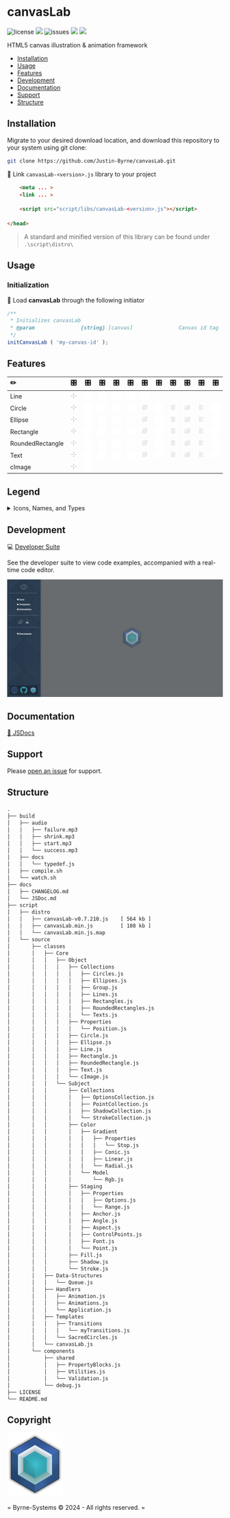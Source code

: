 # canvasLab

![license](https://img.shields.io/github/license/Justin-Byrne/canvasLab?style=flat-square)
<img src="https://img.shields.io/badge/Chrome-131.0.6778.85-yellow?style=flat-square&logo=googlechrome&logoColor=white" />
![issues](https://img.shields.io/github/issues/Justin-Byrne/canvasLab?style=flat-square)
<img src="https://img.shields.io/badge/Version-0.7.210-navy?style=flat-square" />
<img src="https://img.shields.io/github/languages/code-size/Justin-Byrne/canvasLab?style=flat-square" />

HTML5 canvas illustration & animation framework

- [Installation](#installation)
- [Usage](#usage)
- [Features](#features)
- [Development](#development)
- [Documentation](#documentation)
- [Support](#support)
- [Structure](#structure)

## Installation

Migrate to your desired download location, and download this repository to your system using git clone:

```sh
git clone https://github.com/Justin-Byrne/canvasLab.git
```

:paperclip: Link `canvasLab-<version>.js` library to your project

```html
    <meta ... >
    <link ... >

    <script src="script/libs/canvasLab-<version>.js"></script>

</head>
```

> A standard and minified version of this library can be found under `.\script\distro\`

## Usage

### Initialization

:truck: Load **canvasLab** through the following initiator

```javascript
/**
 * Initializes canvasLab
 * @param               {string} [canvas]               Canvas id tag
 */
initCanvasLab ( 'my-canvas-id' );
```

## Features

| :pencil2: 		| :control_knobs: | :control_knobs:   | :control_knobs: | :control_knobs: 	| :control_knobs: 	| :control_knobs: 				  | :control_knobs: | :control_knobs: 	| :control_knobs: 	| :control_knobs: | :control_knobs:   |
| :---------------- | :-------------: | :---------------: | :-------------: | :---------------: | :---------------: | :-----------------------------: | :-------------: | :---------------: | :---------------: | :-------------: | :---------------: |
| Line    			| ![Point][Point] | ![Anchor][Anchor] | ![Rgb][Rgb] 	| ![Stroke][Stroke] | ![Shadow][Shadow] | ![ControlPoints][ControlPoints] | 			    | 				  	| 				  	| 				  | 				  |
| Circle  			| ![Point][Point] | ![Anchor][Anchor] | ![Rgb][Rgb] 	| ![Stroke][Stroke] | ![Shadow][Shadow] | ![Fill][Fill] 				  | ![Stop][Stop]   | ![Linear][Linear] | ![Radial][Radial] | ![Conic][Conic] | ![Angle][Angle]   |
| Ellipse 			| ![Point][Point] | ![Anchor][Anchor] | ![Rgb][Rgb] 	| ![Stroke][Stroke] | ![Shadow][Shadow] | ![Fill][Fill] 				  | ![Stop][Stop]   | ![Linear][Linear] | ![Radial][Radial] | ![Conic][Conic] | ![Angle][Angle]   |
| Rectangle 		| ![Point][Point] | ![Anchor][Anchor] | ![Rgb][Rgb] 	| ![Stroke][Stroke] | ![Shadow][Shadow] | ![Fill][Fill] 				  | ![Stop][Stop]   | ![Linear][Linear] | ![Radial][Radial] | ![Conic][Conic] | ![Aspect][Aspect] |
| RoundedRectangle 	| ![Point][Point] | ![Anchor][Anchor] | ![Rgb][Rgb] 	| ![Stroke][Stroke] | ![Shadow][Shadow] | ![Fill][Fill] 				  | ![Stop][Stop]   | ![Linear][Linear] | ![Radial][Radial] | ![Conic][Conic] | ![Aspect][Aspect] |
| Text 				| ![Point][Point] | ![Anchor][Anchor] | ![Rgb][Rgb] 	| ![Stroke][Stroke] | ![Shadow][Shadow] | ![Fill][Fill] 				  | ![Stop][Stop]   | ![Linear][Linear] | ![Radial][Radial] | ![Conic][Conic] | ![Font][Font]  	  |
| cImage 			| ![Point][Point] | ![Anchor][Anchor] |             	| 					|					| 								  | 			    | 				  	|	 				| 				  |					  |

## Legend

<details>

<summary>Icons, Names, and Types</summary>

<table>
<td>

| :pencil2: 							| Name 				| Type     	|
| :-----------------------------------: | :---------------- | :-------- |
| ![Line][Line] 						| Line 				| Object 	|
| ![Circle][Circle] 					| Circle  			| Object 	|
| ![Ellipse][Ellipse] 					| Ellipse 			| Object 	|
| ![Rectangle][Rectangle] 				| Rectangle 		| Object 	|
| ![RoundedRectangle][RoundedRectangle] | RoundedRectangle 	| Object 	|
| ![Text][Text] 						| Text 				| Object 	|
| ![cImage][cImage] 					| cImage 			| Object 	|

</td>
<td>

| :control_knobs: 					| Name 				| Type      |
| :-------------------------------: | :---------------- | :-------- |
| ![Point][Point] 					| Point 			| Subject	|
| ![ControlPoints][ControlPoints] 	| ControlPoints 	| Subject 	|
| ![Anchor][Anchor] 				| Anchor 			| Subject 	|
| ![Angle][Angle] 					| Angle 			| Subject 	|
| ![Aspect][Aspect] 				| Aspect 			| Subject 	|
| ![Font][Font] 					| Font 				| Subject 	|
| ![Rgb][Rgb] 						| Rgb 				| Subject 	|

</td>
<td>

| :control_knobs: 		| Name 		| Type      |
| :-------------------: | :-------- | :-------- |
| ![Stroke][Stroke] 	| Stroke 	| Subject 	|
| ![Fill][Fill] 		| Fill 		| Subject 	|
| ![Stop][Stop] 		| Stop 		| Subject 	|
| ![Linear][Linear] 	| Linear 	| Subject 	|
| ![Radial][Radial] 	| Radial 	| Subject 	|
| ![Conic][Conic] 		| Conic 	| Subject 	|
| ![Shadow][Shadow] 	| Shadow 	| Subject 	|

</td>
</table>

</details>

[Line]: https://github.com/Justin-Byrne/canvasLab/blob/main/devSuite/images/svg/Object/Line.svg "Line"
[Circle]: https://github.com/Justin-Byrne/canvasLab/blob/main/devSuite/images/svg/Object/Circle.svg "Circle"
[Ellipse]: https://github.com/Justin-Byrne/canvasLab/blob/main/devSuite/images/svg/Object/Ellipse.svg "Ellipse"
[Rectangle]: https://github.com/Justin-Byrne/canvasLab/blob/main/devSuite/images/svg/Object/Rectangle.svg "Rectangle"
[RoundedRectangle]: https://github.com/Justin-Byrne/canvasLab/blob/main/devSuite/images/svg/Object/RoundedRectangle.svg "RoundedRectangle"
[Text]: https://github.com/Justin-Byrne/canvasLab/blob/main/devSuite/images/svg/Object/Text.svg "Text"
[cImage]: https://github.com/Justin-Byrne/canvasLab/blob/main/devSuite/images/svg/Object/cImage.svg "cImage"
[Point]: https://github.com/Justin-Byrne/canvasLab/blob/main/devSuite/images/svg/Subject/Point.svg "Point"
[ControlPoints]: https://github.com/Justin-Byrne/canvasLab/blob/main/devSuite/images/svg/Subject/ControlPoints.svg "ControlPoints"
[Anchor]: https://github.com/Justin-Byrne/canvasLab/blob/main/devSuite/images/svg/Subject/Anchor.svg "Anchor"
[Angle]: https://github.com/Justin-Byrne/canvasLab/blob/main/devSuite/images/svg/Subject/Angle.svg "Angle"
[Aspect]: https://github.com/Justin-Byrne/canvasLab/blob/main/devSuite/images/svg/Subject/Aspect.svg "Aspect"
[Font]: https://github.com/Justin-Byrne/canvasLab/blob/main/devSuite/images/svg/Subject/Font.svg "Font"
[Rgb]: https://github.com/Justin-Byrne/canvasLab/blob/main/devSuite/images/svg/Subject/Rgb.svg "Rgb"
[Stroke]: https://github.com/Justin-Byrne/canvasLab/blob/main/devSuite/images/svg/Subject/Stroke.svg "Stroke"
[Fill]: https://github.com/Justin-Byrne/canvasLab/blob/main/devSuite/images/svg/Subject/Fill.svg "Fill"
[Stop]: https://github.com/Justin-Byrne/canvasLab/blob/main/devSuite/images/svg/Subject/Stop.svg "Stop"
[Linear]: https://github.com/Justin-Byrne/canvasLab/blob/main/devSuite/images/svg/Subject/Linear.svg "Linear"
[Radial]: https://github.com/Justin-Byrne/canvasLab/blob/main/devSuite/images/svg/Subject/Radial.svg "Radial"
[Conic]: https://github.com/Justin-Byrne/canvasLab/blob/main/devSuite/images/svg/Subject/Conic.svg "Conic"
[Shadow]: https://github.com/Justin-Byrne/canvasLab/blob/main/devSuite/images/svg/Subject/Shadow.svg "Shadow"

## Development

:computer: [Developer Suite](https://byrne-systems.com/portal/canvasLab/devSuite/index.html)

See the developer suite to view code examples, accompanied with a real-time code editor.

[![devSuite](https://github.com/Justin-Byrne/canvasLab/blob/main/images/devSuite.png)](https://byrne-systems.com/portal/canvasLab/devSuite/index.html)

## Documentation

[:book: JSDocs](https://byrne-systems.com/portal/canvasLab/docs/JSDoc/index.html)


## Support

Please [open an issue](https://github.com/Justin-Byrne/canvasLab/issues/new) for support.

## Structure

```
.
├── build
│   ├── audio
│   │   ├── failure.mp3
│   │   ├── shrink.mp3
│   │   ├── start.mp3
│   │   └── success.mp3
│   ├── docs
│   │   └── typedef.js
│   ├── compile.sh
│   └── watch.sh
├── docs
│   ├── CHANGELOG.md
│   └── JSDoc.md
├── script
│   ├── distro
│   │   ├── canvasLab-v0.7.210.js    [ 564 kb ]
│   │   ├── canvasLab.min.js         [ 108 kb ]
│   │   └── canvasLab.min.js.map
│   └── source
│       ├── classes
│       │   ├── Core
│       │   │   ├── Object
│       │   │   │   ├── Collections
│       │   │   │   │   ├── Circles.js
│       │   │   │   │   ├── Ellipses.js
│       │   │   │   │   ├── Group.js
│       │   │   │   │   ├── Lines.js
│       │   │   │   │   ├── Rectangles.js
│       │   │   │   │   ├── RoundedRectangles.js
│       │   │   │   │   └── Texts.js
│       │   │   │   ├── Properties
│       │   │   │   │   └── Position.js
│       │   │   │   ├── Circle.js
│       │   │   │   ├── Ellipse.js
│       │   │   │   ├── Line.js
│       │   │   │   ├── Rectangle.js
│       │   │   │   ├── RoundedRectangle.js
│       │   │   │   ├── Text.js
│       │   │   │   └── cImage.js
│       │   │   └── Subject
│       │   │       ├── Collections
│       │   │       │   ├── OptionsCollection.js
│       │   │       │   ├── PointCollection.js
│       │   │       │   ├── ShadowCollection.js
│       │   │       │   └── StrokeCollection.js
│       │   │       ├── Color
│       │   │       │   ├── Gradient
│       │   │       │   │   ├── Properties
│       │   │       │   │   │   └── Stop.js
│       │   │       │   │   ├── Conic.js
│       │   │       │   │   ├── Linear.js
│       │   │       │   │   └── Radial.js
│       │   │       │   └── Model
│       │   │       │       └── Rgb.js
│       │   │       ├── Staging
│       │   │       │   ├── Properties
│       │   │       │   │   ├── Options.js
│       │   │       │   │   └── Range.js
│       │   │       │   ├── Anchor.js
│       │   │       │   ├── Angle.js
│       │   │       │   ├── Aspect.js
│       │   │       │   ├── ControlPoints.js
│       │   │       │   ├── Font.js
│       │   │       │   └── Point.js
│       │   │       ├── Fill.js
│       │   │       ├── Shadow.js
│       │   │       └── Stroke.js
│       │   ├── Data-Structures
│       │   │   └── Queue.js
│       │   ├── Handlers
│       │   │   ├── Animation.js
│       │   │   ├── Animations.js
│       │   │   └── Application.js
│       │   ├── Templates
│       │   │   ├── Transitions
│       │   │   │   └── myTransitions.js
│       │   │   └── SacredCircles.js
│       │   └── canvasLab.js
│       └── components
│           ├── shared
│           │   ├── PropertyBlocks.js
│           │   ├── Utilities.js
│           │   └── Validation.js
│           └── debug.js
├── LICENSE
└── README.md
```
 
## Copyright

![Byrne-Systems](https://github.com/Justin-Byrne/canvasLab/blob/main/images/cube_sm.png)

= Byrne-Systems © 2024 - All rights reserved. =

